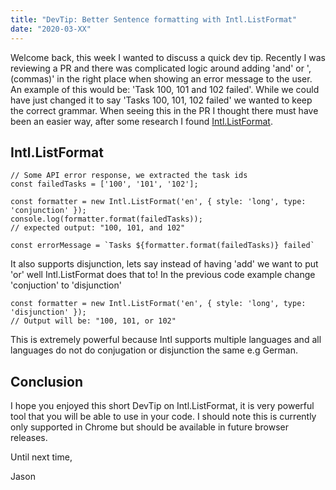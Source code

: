 ```yaml
---
title: "DevTip: Better Sentence formatting with Intl.ListFormat"
date: "2020-03-XX"
---
```


Welcome back, this week I wanted to discuss a quick dev tip. Recently I was reviewing a PR and there was complicated logic around adding 'and' or ', (commas)' in the right place when showing an error message to the user. An example of this would be: 'Task 100, 101 and 102 failed'. While we could have just changed it to say 'Tasks 100, 101, 102 failed' we wanted to keep the correct grammar. When seeing this in the PR I thought there must have been an easier way, after some research I found [Intl.ListFormat](https://developer.mozilla.org/en-US/docs/Web/JavaScript/Reference/Global_Objects/ListFormat).

## Intl.ListFormat

```tsx
// Some API error response, we extracted the task ids
const failedTasks = ['100', '101', '102'];

const formatter = new Intl.ListFormat('en', { style: 'long', type: 'conjunction' });
console.log(formatter.format(failedTasks));
// expected output: "100, 101, and 102"

const errorMessage = `Tasks ${formatter.format(failedTasks)} failed`
```

It also supports disjunction, lets say instead of having 'add' we want to put 'or' well Intl.ListFormat does that to!
In the previous code example change 'conjuction' to 'disjunction'
```tsx
const formatter = new Intl.ListFormat('en', { style: 'long', type: 'disjunction' });
// Output will be: "100, 101, or 102"
```


This is extremely powerful because Intl supports multiple languages and all languages do not do conjugation or disjunction the same e.g German.

## Conclusion

I hope you enjoyed this short DevTip on Intl.ListFormat, it is very powerful tool that you will be able to use in your code. I should note this is currently only supported in Chrome but should be available in future browser releases. 

Until next time,

Jason
